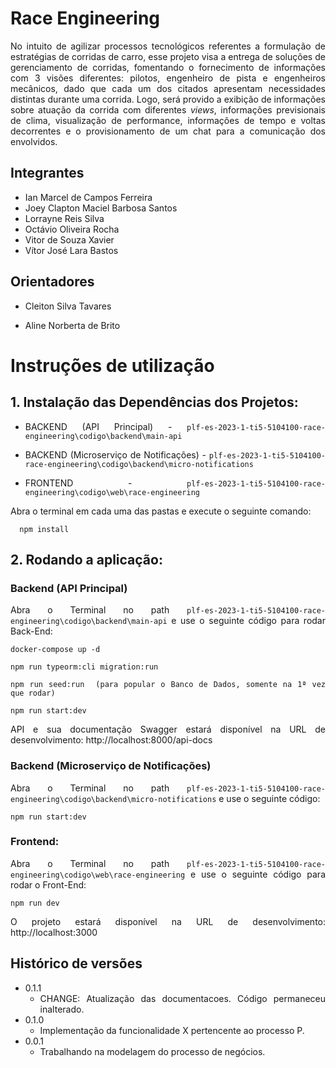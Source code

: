 <div align="justify">

# Race Engineering

No intuito de agilizar processos tecnológicos referentes a formulação de estratégias de corridas de carro, esse projeto visa a entrega de soluções de gerenciamento de corridas, fomentando o fornecimento de informações com 3 visões diferentes: pilotos, engenheiro de pista e engenheiros mecânicos, dado que cada um dos citados apresentam necessidades distintas durante uma corrida. Logo, será provido a exibição de informações sobre atuação da corrida com diferentes *views*, informações previsionais de clima, visualização de performance, informações de tempo e voltas decorrentes e o provisionamento de um chat para a comunicação dos envolvidos.

## Integrantes


* Ian Marcel de Campos Ferreira
* Joey Clapton Maciel Barbosa Santos
* Lorrayne Reis Silva
* Octávio Oliveira Rocha
* Vitor de Souza Xavier
* Vítor José Lara Bastos

## Orientadores

* Cleiton Silva Tavares

* Aline Norberta de Brito
  
  

# Instruções de utilização

## 1. Instalação das Dependências dos Projetos:
  
  - BACKEND (API Principal) - `plf-es-2023-1-ti5-5104100-race-engineering\codigo\backend\main-api`
  
  - BACKEND (Microserviço de Notificações) - `plf-es-2023-1-ti5-5104100-race-engineering\codigo\backend\micro-notifications`
  
  - FRONTEND - `plf-es-2023-1-ti5-5104100-race-engineering\codigo\web\race-engineering`
  
  Abra o terminal em cada uma das pastas e execute o seguinte comando:
    
      npm install
    
 ## 2. Rodando a aplicação:
 
  ### Backend (API Principal)
  Abra o Terminal no path `plf-es-2023-1-ti5-5104100-race-engineering\codigo\backend\main-api` e use o seguinte código para rodar Back-End:
  
    docker-compose up -d
    
    npm run typeorm:cli migration:run
  
    npm run seed:run  (para popular o Banco de Dados, somente na 1ª vez que rodar)
    
    npm run start:dev

  API e sua documentação Swagger estará disponível na URL de desenvolvimento: http://localhost:8000/api-docs
  
  ### Backend (Microserviço de Notificações)
  Abra o Terminal no path `plf-es-2023-1-ti5-5104100-race-engineering\codigo\backend\micro-notifications` e use o seguinte código:
        
    npm run start:dev
  
  ### Frontend:
   Abra o Terminal no path `plf-es-2023-1-ti5-5104100-race-engineering\codigo\web\race-engineering` e use o seguinte código para rodar o Front-End:
    
    npm run dev
    
O projeto estará disponível na URL de desenvolvimento: http://localhost:3000

## Histórico de versões

* 0.1.1
    * CHANGE: Atualização das documentacoes. Código permaneceu inalterado.
* 0.1.0
    * Implementação da funcionalidade X pertencente ao processo P.
* 0.0.1
    * Trabalhando na modelagem do processo de negócios.
   
</div>

